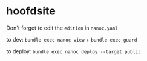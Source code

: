 # hoofdsite

Don't forget to edit the `edition` in `nanoc.yaml`

to dev:
`bundle exec nanoc view` + `bundle exec guard`

to deploy:
`bundle exec nanoc deploy --target public`
